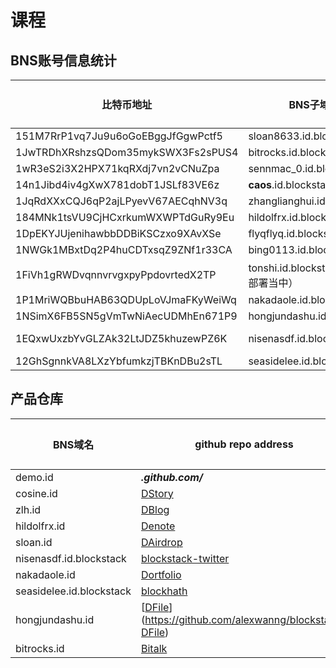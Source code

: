 # 课程

## BNS账号信息统计

|比特币地址 |BNS子域名| BNS域名|发送BTC|
|----|----|-----|-----|
| 151M7RrP1vq7Ju9u6oGoEBggJfGgwPctf5 | sloan8633.id.blockstack | sloan.id | X |
| 1JwTRDhXRshzsQDom35mykSWX3Fs2sPUS4 | bitrocks.id.blockstack| bitrocks.id | X |
|1wR3eS2i3X2HPX71kqRXdj7vn2vCNuZpa|sennmac_0.id.blockstack|naige.id|X|
|14n1Jibd4iv4gXwX781dobT1JSLf83VE6z|__caos__.id.blockstack|cosine.id|X|
|1JqRdXXxCQJ6qP2ajLPyevV67AECqhNV3q|zhanglianghui.id.blockstack|zlh.id|X|
|184MNk1tsVU9CjHCxrkumWXWPTdGuRy9Eu|hildolfrx.id.blockstack|hildolfrx.id|X|
|1DpEKYJUjenihawbbDDBiKSCzxo9XAvXSe|flyqflyq.id.blockstack|flyqflyq.id|X|
|1NWGk1MBxtDq2P4huCDTxsqZ9ZNf1r33CA|bing0113.id.blockstack|bingw.id|X|
|1FiVh1gRWDvqnnvrvgxpyPpdovrtedX2TP|tonshi.id.blockstack（还在部署当中）|（未注册）||
|1P1MriWQBbuHAB63QDUpLoVJmaFKyWeiWq|nakadaole.id.blockstack|nakadaole.id||
|1NSimX6FB5SN5gVmTwNiAecUDMhEn671P9|hongjundashu.id.blockstack|hongjundashu.id||
|1EQxwUxzbYvGLZAk32LtJDZ5khuzewPZ6K| nisenasdf.id.blockstack |not yet, waiting for btc||
|12GhSgnnkVA8LXzYbfumkzjTBKnDBu2sTL|seasidelee.id.blockstack|lokija.id||


## 产品仓库

| BNS域名 | github repo address| 公网访问地址（如netlify） |
|---|---|---|
| demo.id | ***.github.com/*** ||
| cosine.id | [DStory](https://github.com/caosbad/DStory) ||
| zlh.id | [DBlog](https://github.com/zhanglianghui/DBlog) ||
| hildolfrx.id | [Denote](https://github.com/Satoshi-Kusumoto/denote) ||
| sloan.id | [DAirdrop](https://github.com/sloan8633/blockstack-sloan-hw2) ||
| nisenasdf.id.blockstack | [blockstack-twitter](https://github.com/imnisen/blockstack-twitter) ||
| nakadaole.id | [Dortfolio](https://github.com/NakaDaoLe/Dortfolio) ||
| seasidelee.id.blockstack | [blockhath](https://github.com/SeasideLee/BlockHath) ||
| hongjundashu.id | [[DFile](https://github.com/alexwanng/blockstack-DFile)](https://github.com/alexwanng/blockstack-DFile) | [DFile on netlify](https://agitated-austin-ee47cb.netlify.com/) |
| bitrocks.id | [Bitalk](https://github.com/bitrocks/bitalk) ||

